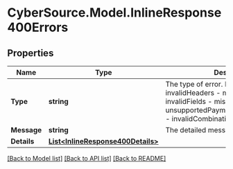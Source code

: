 # CyberSource.Model.InlineResponse400Errors
## Properties

Name | Type | Description | Notes
------------ | ------------- | ------------- | -------------
**Type** | **string** | The type of error.  Possible Values:   - invalidHeaders   - missingHeaders   - invalidFields   - missingFields   - unsupportedPaymentMethodModification   - invalidCombination  | [optional] 
**Message** | **string** | The detailed message related to the type. | [optional] 
**Details** | [**List&lt;InlineResponse400Details&gt;**](InlineResponse400Details.md) |  | [optional] 

[[Back to Model list]](../README.md#documentation-for-models) [[Back to API list]](../README.md#documentation-for-api-endpoints) [[Back to README]](../README.md)

